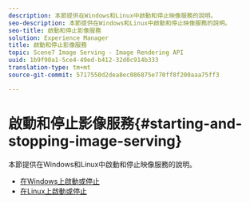 ```yaml
---
description: 本節提供在Windows和Linux中啟動和停止映像服務的說明。
seo-description: 本節提供在Windows和Linux中啟動和停止映像服務的說明。
seo-title: 啟動和停止影像服務
solution: Experience Manager
title: 啟動和停止影像服務
topic: Scene7 Image Serving - Image Rendering API
uuid: 1b9f90a1-5ce4-49ed-b412-32d0c914b333
translation-type: tm+mt
source-git-commit: 5717550d2dea8ec086875e770ff8f200aaa75ff3

---
```



# 啟動和停止影像服務{#starting-and-stopping-image-serving}

本節提供在Windows和Linux中啟動和停止映像服務的說明。

* [在Windows上啟動或停止](t-startstop-windows.md)
* [在Linux上啟動或停止](t-startstop-linux.md)

